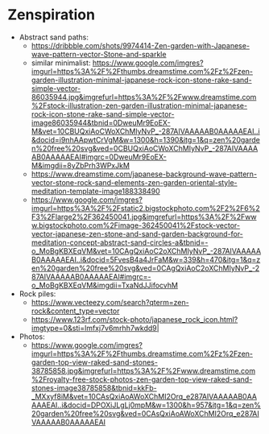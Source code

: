 # Zenspiration

- Abstract sand paths:
  - https://dribbble.com/shots/9974414-Zen-garden-with-Japanese-wave-pattern-vector-Stone-and-sparkle
  - similar minimalist: https://www.google.com/imgres?imgurl=https%3A%2F%2Fthumbs.dreamstime.com%2Fz%2Fzen-garden-illustration-minimal-japanese-rock-icon-stone-rake-sand-simple-vector-86035944.jpg&imgrefurl=https%3A%2F%2Fwww.dreamstime.com%2Fstock-illustration-zen-garden-illustration-minimal-japanese-rock-icon-stone-rake-sand-simple-vector-image86035944&tbnid=0DweuMr9EoEX-M&vet=10CBUQxiAoCWoXChMIyNvP_-287AIVAAAAAB0AAAAAEAI..i&docid=i9nhAApwtCrVgM&w=1300&h=1390&itg=1&q=zen%20garden%20free%20svg&ved=0CBUQxiAoCWoXChMIyNvP_-287AIVAAAAAB0AAAAAEAI#imgrc=0DweuMr9EoEX-M&imgdii=8yZbPrh3WPxJkM
  - https://www.dreamstime.com/japanese-background-wave-pattern-vector-stone-rock-sand-elements-zen-garden-oriental-style-meditation-template-image188338490
  - https://www.google.com/imgres?imgurl=https%3A%2F%2Fstatic2.bigstockphoto.com%2F2%2F6%2F3%2Flarge2%2F362450041.jpg&imgrefurl=https%3A%2F%2Fwww.bigstockphoto.com%2Fimage-362450041%2Fstock-vector-vector-japanese-zen-stone-and-sand-garden-background-for-meditation-concept-abstract-sand-circles-a&tbnid=-o_MoBgKBXEqVM&vet=10CAgQxiAoC2oXChMIyNvP_-287AIVAAAAAB0AAAAAEAI..i&docid=5FvesB4a4JrFaM&w=339&h=470&itg=1&q=zen%20garden%20free%20svg&ved=0CAgQxiAoC2oXChMIyNvP_-287AIVAAAAAB0AAAAAEAI#imgrc=-o_MoBgKBXEqVM&imgdii=TxaNdJJifocvhM
- Rock piles:
  - https://www.vecteezy.com/search?qterm=zen-rock&content_type=vector
  - https://www.123rf.com/stock-photo/japanese_rock_icon.html?imgtype=0&sti=lmfxj7v6mrhh7wkdd9|
- Photos:
  - https://www.google.com/imgres?imgurl=https%3A%2F%2Fthumbs.dreamstime.com%2Fz%2Fzen-garden-top-view-raked-sand-stones-38785858.jpg&imgrefurl=https%3A%2F%2Fwww.dreamstime.com%2Froyalty-free-stock-photos-zen-garden-top-view-raked-sand-stones-image38785858&tbnid=kkFb-_MXxyf8iM&vet=10CAsQxiAoAWoXChMI2Orq_e287AIVAAAAAB0AAAAAEAI..i&docid=DPOXiJLgLj0mpM&w=1300&h=957&itg=1&q=zen%20garden%20free%20svg&ved=0CAsQxiAoAWoXChMI2Orq_e287AIVAAAAAB0AAAAAEAI
